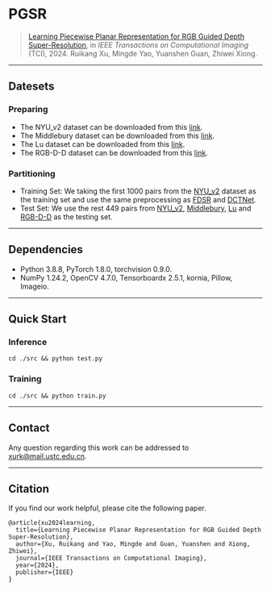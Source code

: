 # PGSR

> [Learning Piecewise Planar Representation for RGB Guided Depth Super-Resolution](https://ieeexplore.ieee.org/abstract/document/10629189), in *IEEE Transactions on Computational Imaging* (TCI), 2024.
> Ruikang Xu, Mingde Yao, Yuanshen Guan, Zhiwei Xiong.

****
## Datesets

### Preparing
* The NYU_v2 dataset can be downloaded from this [link](https://cs.nyu.edu/~silberman/datasets/nyu_depth_v2.html).
* The Middlebury dataset can be downloaded from this [link](https://vision.middlebury.edu/stereo/data/).
* The Lu dataset can be downloaded from this [link](https://web.cecs.pdx.edu/~fliu/project/depth-enhance/).
* The RGB-D-D dataset can be downloaded from this [link](http://mepro.bjtu.edu.cn/resource.html).

### Partitioning
* Training Set: We taking the first 1000 pairs from the [NYU_v2](https://cs.nyu.edu/~silberman/datasets/nyu_depth_v2.html) dataset as the training set and use the same preprocessing as [FDSR](https://openaccess.thecvf.com/content/CVPR2021/papers/He_Towards_Fast_and_Accurate_Real-World_Depth_Super-Resolution_Benchmark_Dataset_and_CVPR_2021_paper.pdf) and [DCTNet](https://openaccess.thecvf.com/content/CVPR2022/html/Zhao_Discrete_Cosine_Transform_Network_for_Guided_Depth_Map_Super-Resolution_CVPR_2022_paper.html).
* Test Set: We use the rest 449 pairs from [NYU_v2](https://cs.nyu.edu/~silberman/datasets/nyu_depth_v2.html), [Middlebury](https://vision.middlebury.edu/stereo/data/), [Lu](https://web.cecs.pdx.edu/~fliu/project/depth-enhance/) and [RGB-D-D](http://mepro.bjtu.edu.cn/resource.html) as the testing set.

****
## Dependencies

* Python 3.8.8, PyTorch 1.8.0, torchvision 0.9.0.
* NumPy 1.24.2, OpenCV 4.7.0, Tensorboardx 2.5.1, kornia, Pillow, Imageio.
  
****
## Quick Start

### Inference
```
cd ./src && python test.py
```

### Training
```
cd ./src && python train.py
```

****
## Contact
Any question regarding this work can be addressed to xurk@mail.ustc.edu.cn.

****
## Citation
If you find our work helpful, please cite the following paper.
```
@article{xu2024learning,
  title={Learning Piecewise Planar Representation for RGB Guided Depth Super-Resolution},
  author={Xu, Ruikang and Yao, Mingde and Guan, Yuanshen and Xiong, Zhiwei},
  journal={IEEE Transactions on Computational Imaging},
  year={2024},
  publisher={IEEE}
}
```
